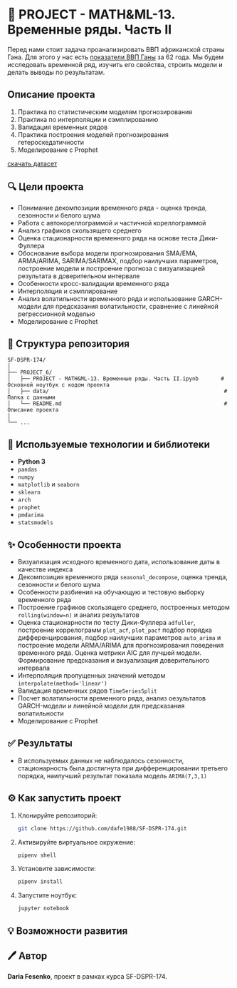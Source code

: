 
# 🚖 PROJECT - MATH&ML-13. Временные ряды. Часть II

Перед нами стоит задача проанализировать ВВП африканской страны Гана. Для этого у нас есть [показатели ВВП Ганы](https://lms-cdn.skillfactory.ru/assets/courseware/v1/cf3fb9ca311981f5cc6b6f0a40621388/asset-v1:SkillFactory+DSPR-2.0+14JULY2021+type@asset+block/ghana_gdp.zip) за 62 года. Мы будем исследовать временной ряд, изучить его свойства, строить модели и делать выводы по результатам.

## Описание проекта

1. Практика по статистическим моделям прогнозирования
2. Практика по интерполяции и сэмплированию
3. Валидация временных рядов
4. Практика построения моделей прогнозирования гетероскедатичности
5. Моделирование с Prophet

[скачать датасет](https://lms-cdn.skillfactory.ru/assets/courseware/v1/cf3fb9ca311981f5cc6b6f0a40621388/asset-v1:SkillFactory+DSPR-2.0+14JULY2021+type@asset+block/ghana_gdp.zip)


## 🔍 Цели проекта

- Понимание декомпозиции временного ряда - оценка тренда, сезонности и белого шума
- Работа с автокореллограммой и частичной кореллограммой
- Анализ графиков скользящего среднего
- Оценка стационарности временного ряда на основе теста Дики-Фуллера
- Обоснование выбора модели прогнозирования SMA/EMA, ARMA/ARIMA, SARIMA/SARIMAX, подбор наилучших параметров, построение модели и построение прогноза с визуализацией результата в доверительном интервале
- Особенности кросс-валидации временного ряда
- Интерполяция и сэмплирование
- Анализ волатильности временного ряда и использование GARCH-модели для предсказания волатильности, сравнение с линейной регрессионной моделью
- Моделирование с Prophet


## 📂 Структура репозитория

```
SF-DSPR-174/
│
├── PROJECT_6/
│   ├── PROJECT - MATH&ML-13. Временные ряды. Часть II.ipynb       # Основной ноутбук с кодом проекта
│   ├── data/                                                       # Папка с данными
│   └── README.md                                                   # Описание проекта
│
└── ...
```

## 🧰 Используемые технологии и библиотеки

- **Python 3**
- `pandas`
- `numpy`
- `matplotlib` и `seaborn`
- `sklearn`
- `arch`
- `prophet`
- `pmdarima`
- `statsmodels`

## ✨ Особенности проекта

- Визуализация исходного временного дата, использование даты в качестве индекса
- Декомпозиция временного ряда `seasonal_decompose`, оценка тренда, сезонности и белого шума
- Особенности разбиения на обучающую и тестовую выборку временного ряда
- Построение графиков скользящего среднего, построенных методом `rolling(window=n)` и анализ результатов
- Оценка стационарности по тесту Дики-Фуллера `adfuller`, построение коррелограмм `plot_acf`, `plot_pacf` подбор порядка дифференцирования, подбор наилучших параметров `auto_arima` и построение модели ARMA/ARIMA для прогнозирования поведения временного ряда. Оценка метрики AIC для лучшей модели. Формирование предсказания и визуализация доверительного интервала
- Интерполяция пропущенных значений методом `interpolate(method='linear')`
- Валидация временных рядов `TimeSeriesSplit`
- Посчет волатильности временного ряда, анализ оезультатов GARCH-модели и линейной модели для предсказания волатильности
- Моделирование с Prophet


## ✅ Результаты

- В используемых данных не наблюдалось сезонности, стационарность была достигнута при дифференцировании третьего порядка, наилучший результат показала модель `ARIMA(7,3,1)`

## ⚙️ Как запустить проект

1. Клонируйте репозиторий:
    ```bash
    git clone https://github.com/dafe1988/SF-DSPR-174.git
    ```

2. Активируйте виртуальное окружение:
    ```bash
    pipenv shell
    ```

3. Установите зависимости:
    ```bash
    pipenv install
    ```

4. Запустите ноутбук:
    ```bash
    jupyter notebook
    ```

## 💡 Возможности развития




## 🖊️ Автор

**Daria Fesenko**, проект в рамках курса SF-DSPR-174.
